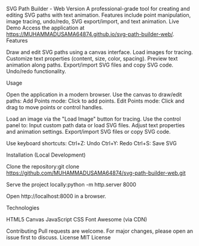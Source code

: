SVG Path Builder - Web Version
A professional-grade tool for creating and editing SVG paths with text animation. Features include point manipulation, image tracing, undo/redo, SVG export/import, and text animation.
Live Demo
Access the application at https://MUHAMMADUSAMA64874.github.io/svg-path-builder-web/.
Features

Draw and edit SVG paths using a canvas interface.
Load images for tracing.
Customize text properties (content, size, color, spacing).
Preview text animation along paths.
Export/import SVG files and copy SVG code.
Undo/redo functionality.

Usage

Open the application in a modern browser.
Use the canvas to draw/edit paths:
Add Points mode: Click to add points.
Edit Points mode: Click and drag to move points or control handles.


Load an image via the "Load Image" button for tracing.
Use the control panel to:
Input custom path data or load SVG files.
Adjust text properties and animation settings.
Export/import SVG files or copy SVG code.


Use keyboard shortcuts:
Ctrl+Z: Undo
Ctrl+Y: Redo
Ctrl+S: Save SVG



Installation (Local Development)

Clone the repository:git clone https://github.com/MUHAMMADUSAMA64874/svg-path-builder-web.git


Serve the project locally:python -m http.server 8000


Open http://localhost:8000 in a browser.

Technologies

HTML5 Canvas
JavaScript
CSS
Font Awesome (via CDN)

Contributing
Pull requests are welcome. For major changes, please open an issue first to discuss.
License
MIT License
